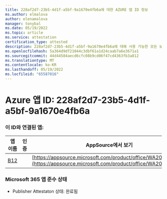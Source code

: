 ```yaml
---
title: 228af2d7-23b5-4d1f-a5bf-9a1670e4fb6a에 대한 AZURE 앱 ID 정보
ms.author: elmalova
author: elenamalova
manager: tonybal
ms.date: 05/19/2022
ms.topic: article
ms.service: attestation
certification_type: attested
description: 228af2d7-23b5-4d1f-a5bf-9a1670e4fb6a에 대해 사용 가능한 모든 보안 및 규정 준수 정보입니다.
ms.openlocfilehash: 5a364d9df21044c3dbf61a1d24caab7a6e3671a1
ms.sourcegitcommit: 44d44584aecd6cfc08b9cd06f47cd4363fb3a812
ms.translationtype: MT
ms.contentlocale: ko-KR
ms.lasthandoff: 05/19/2022
ms.locfileid: "65587016"
---
```

# <a name="azure-app-id-228af2d7-23b5-4d1f-a5bf-9a1670e4fb6a"></a>Azure 앱 ID: 228af2d7-23b5-4d1f-a5bf-9a1670e4fb6a


### <a name="apps-associated-with-this-id"></a>이 ID와 연결된 앱:
| **앱 이름** | **인증** | **AppSource에서 보기** |
|--------------|---------------|-----------------------|
| [B12](../forward/WA200004073.md) |  | [https://appsource.microsoft.com/product/office/WA200004073](https://appsource.microsoft.com/product/office/WA200004073) |

### <a name="microsoft-365-app-compliance-status"></a>Microsoft 365 앱 준수 상태
- Publisher Attestaton 상태: 완료됨
